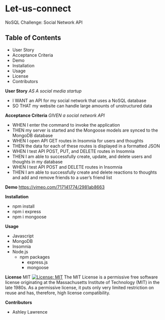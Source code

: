 # Let-us-connect
NoSQL Challenge: Social Network API

## Table of Contents
 - User Story
 - Acceptance Criteria
 - Demo
 - Installation
 - Usage
 - License
 - Contributors

**User Story**
 *AS A social media startup*
- I WANT an API for my social network that uses a NoSQL database
- SO THAT my website can handle large amounts of unstructured data

**Acceptance Criteria**
*GIVEN a social network API*
- WHEN I enter the command to invoke the application
- THEN my server is started and the Mongoose models are synced to the MongoDB database
- WHEN I open API GET routes in Insomnia for users and thoughts
- THEN the data for each of these routes is displayed in a formatted JSON
- WHEN I test API POST, PUT, and DELETE routes in Insomnia
- THEN I am able to successfully create, update, and delete users and thoughts in my database
- WHEN I test API POST and DELETE routes in Insomnia
- THEN I am able to successfully create and delete reactions to thoughts and add and remove friends to a user’s friend list

**Demo**
https://vimeo.com/717141774/2981ab8663

**Installation**
- npm install
- npm i express
- npm i mongoose

**Usage**
- Javascript
- MongoDB
- Insomnia
- Node.js
    - npm packages
        - express.js
        - mongoose
        
**License**
MIT
[![License: MIT](https://img.shields.io/badge/License-MIT-yellow.svg)](https://opensource.org/licenses/MIT)
The MIT License is a permissive free software license originating at the Massachusetts Institute of Technology (MIT) in the late 1980s. As a permissive license, it puts only very limited restriction on reuse and has, therefore, high license 
compatibility.

**Contributors**
- Ashley Lawrence 

